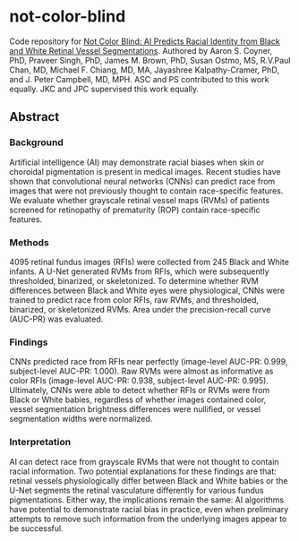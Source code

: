 # not-color-blind

Code repository for [Not Color Blind: AI Predicts Racial Identity from Black and White Retinal Vessel Segmentations](). Authored by Aaron S. Coyner, PhD, Praveer Singh, PhD, James M. Brown, PhD, Susan Ostmo, MS, R.V.Paul Chan, MD, Michael F. Chiang, MD, MA, Jayashree Kalpathy-Cramer, PhD, and J. Peter Campbell, MD, MPH. ASC and PS contributed to this work equally. JKC and JPC supervised this work equally.
## Abstract

### Background
Artificial intelligence (AI) may demonstrate racial biases when skin or choroidal pigmentation is present in medical images. Recent studies have shown that convolutional neural networks (CNNs) can predict race from images that were not previously thought to contain race-specific features. We evaluate whether grayscale retinal vessel maps (RVMs) of patients screened for retinopathy of prematurity (ROP) contain race-specific features.
					
### Methods
4095 retinal fundus images (RFIs) were collected from 245 Black and White infants. A U-Net generated RVMs from RFIs, which were subsequently thresholded, binarized, or skeletonized. To determine whether RVM differences between Black and White eyes were physiological, CNNs were trained to predict race from color RFIs, raw RVMs, and thresholded, binarized, or skeletonized RVMs. Area under the precision-recall curve (AUC-PR) was evaluated.
	
### Findings
CNNs predicted race from RFIs near perfectly (image-level AUC-PR: 0.999, subject-level AUC-PR: 1.000). Raw RVMs were almost as informative as color RFIs (image-level AUC-PR: 0.938, subject-level AUC-PR: 0.995). Ultimately, CNNs were able to detect whether RFIs or RVMs were from Black or White babies, regardless of whether images contained color, vessel segmentation brightness differences were nullified, or vessel segmentation widths were normalized.
					
### Interpretation
AI can detect race from grayscale RVMs that were not thought to contain racial information. Two potential explanations for these findings are that: retinal vessels physiologically differ between Black and White babies or the U-Net segments the retinal vasculature differently for various fundus pigmentations. Either way, the implications remain the same: AI algorithms have potential to demonstrate racial bias in practice, even when preliminary attempts to remove such information from the underlying images appear to be successful.
